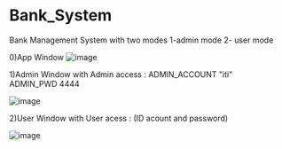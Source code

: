 # Bank_System
Bank Management System with two modes 
1-admin mode 
2- user mode


0)App Window
![image](https://user-images.githubusercontent.com/72269263/209786477-2ffab144-0aac-4318-a8c2-592b1b14118e.png)


1)Admin Window 
      with  Admin access  :
            ADMIN_ACCOUNT 	"iti"   
            ADMIN_PWD  	   	4444
            
   ![image](https://user-images.githubusercontent.com/72269263/209787024-b86eff22-56f6-4cb7-b719-3da4898cebc1.png)


2)User Window 
    with User acess :
         (ID acount and password)

![image](https://user-images.githubusercontent.com/72269263/209787496-72399a2b-3856-4a81-a300-ed477a0c8919.png)

      
